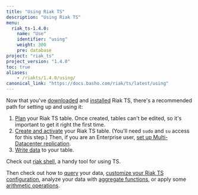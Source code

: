 ```yaml
---
title: "Using Riak TS"
description: "Using Riak TS"
menu:
  riak_ts-1.4.0:
    name: "Use"
    identifier: "using"
    weight: 300
    pre: database
project: "riak_ts"
project_version: "1.4.0"
toc: true
aliases:
    - /riakts/1.4.0/using/
canonical_link: "https://docs.basho.com/riak/ts/latest/using"
---
```



[activating]: creating-activating/
[aggregate]: querying/select/aggregate-functions/
[arithmetic]: querying/select/arithmetic-operations/
[configuring]: configuring/
[download]: /riak/ts/1.4.0/downloads/
[installing]: ../setup/installing/
[mdc]: mdc/
[planning]: planning/
[querying]: querying/
[riakshell]: riakshell/
[writing]: writingdata/


Now that you've [downloaded][download] and [installed][installing] Riak TS, there's a recommended path for setting up and using it:

1. [Plan][planning] your Riak TS table. Once created, tables can't be edited, so it's important to get it right the first time.
2. [Create and activate][activating] your Riak TS table. (You'll need `sudo` and `su` access for this step.) Then, if you are an Enterprise user, [set up Multi-Datacenter replication][mdc].
3. [Write data][writing] to your table.

Check out [riak shell][riakshell], a handy tool for using TS.
 
Then check out how to [query][querying] your data, [customize your Riak TS configuration][configuring], analyze your data with [aggregate functions][aggregate], or apply some [arithmetic operations][arithmetic].
